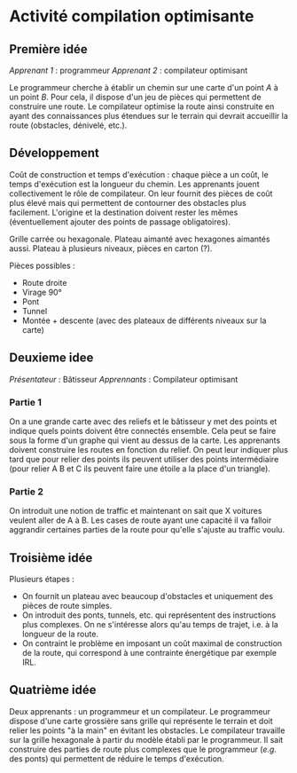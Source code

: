 # Activité compilation optimisante
## Première idée
*Apprenant 1* : programmeur
*Apprenant 2* : compilateur optimisant

Le programmeur cherche à établir un chemin sur une carte d'un point $A$ à un point $B$. Pour cela, il dispose d'un jeu de pièces qui permettent de construire une route. Le compilateur optimise la route ainsi construite en ayant des connaissances plus étendues sur le terrain qui devrait accueillir la route (obstacles, dénivelé, etc.).

## Développement
Coût de construction et temps d'exécution : chaque pièce a un coût, le temps d'exécution est la longueur du chemin.
Les apprenants jouent collectivement le rôle de compilateur. On leur fournit des pièces de coût plus élevé mais qui permettent de contourner des obstacles plus facilement. L'origine et la destination doivent rester les mêmes (éventuellement ajouter des points de passage obligatoires).

Grille carrée ou hexagonale. Plateau aimanté avec hexagones aimantés aussi. Plateau à plusieurs niveaux, pièces en carton (?).

Pièces possibles :
- Route droite
- Virage 90°
- Pont
- Tunnel
- Montée + descente (avec des plateaux de différents niveaux sur la carte)

## Deuxieme idee
*Présentateur* : Bâtisseur
*Apprennants* : Compilateur optimisant

### Partie 1
On a une grande carte avec des reliefs et le bâtisseur y met des points et indique quels points doivent être connectés ensemble. Cela peut se faire sous la forme d'un graphe qui vient au dessus de la carte.
Les apprenants doivent construire les routes en fonction du relief. 
On peut leur indiquer plus tard que pour relier des points ils peuvent utiliser des points intermédiaire (pour relier A B et C ils peuvent faire une étoile a la place d'un triangle).

### Partie 2
On introduit une notion de traffic et maintenant on sait que X voitures veulent aller de A à B. Les cases de route ayant une capacité il va falloir aggrandir certaines parties de la route pour qu'elle s'ajuste au traffic voulu.


## Troisième idée
Plusieurs étapes :
- On fournit un plateau avec beaucoup d'obstacles et uniquement des pièces de route simples.
- On introduit des ponts, tunnels, etc. qui représentent des instructions plus complexes. On ne s'intéresse alors qu'au temps de trajet, i.e. à la longueur de la route.
- On contraint le problème en imposant un coût maximal de construction de la route, qui correspond à une contrainte énergétique par exemple IRL.

## Quatrième idée
Deux apprenants : un programmeur et un compilateur.
Le programmeur dispose d'une carte grossière sans grille qui représente le terrain et doit relier les points "à la main" en évitant les obstacles.
Le compilateur travaille sur la grille hexagonale à partir du modèle établi par le programmeur. Il sait construire des parties de route plus complexes que le programmeur (*e.g.* des ponts) qui permettent de réduire le temps d'exécution.


